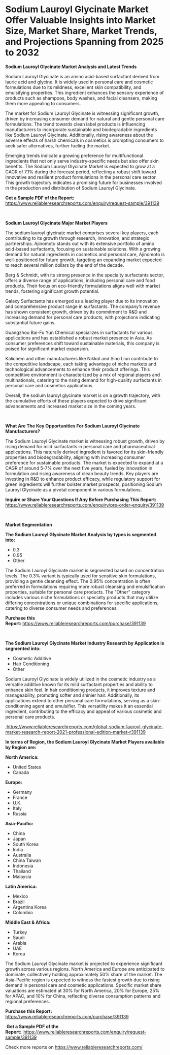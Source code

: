 <p><h1>Sodium Lauroyl Glycinate Market Offer Valuable Insights into Market Size, Market Share, Market Trends, and Projections Spanning from 2025 to 2032</h1></p><p><strong>Sodium Lauroyl Glycinate Market Analysis and Latest Trends</strong></p>
<p><p>Sodium Lauroyl Glycinate is an amino acid-based surfactant derived from lauric acid and glycine. It is widely used in personal care and cosmetic formulations due to its mildness, excellent skin compatibility, and emulsifying properties. This ingredient enhances the sensory experience of products such as shampoos, body washes, and facial cleansers, making them more appealing to consumers. </p><p>The market for Sodium Lauroyl Glycinate is witnessing significant growth, driven by increasing consumer demand for natural and gentle personal care formulations. The trend towards clean label products is influencing manufacturers to incorporate sustainable and biodegradable ingredients like Sodium Lauroyl Glycinate. Additionally, rising awareness about the adverse effects of harsh chemicals in cosmetics is prompting consumers to seek safer alternatives, further fueling the market.</p><p>Emerging trends indicate a growing preference for multifunctional ingredients that not only serve industry-specific needs but also offer skin benefits. The Sodium Lauroyl Glycinate Market is expected to grow at a CAGR of 7.1% during the forecast period, reflecting a robust shift toward innovative and resilient product formulations in the personal care sector. This growth trajectory indicates a promising future for businesses involved in the production and distribution of Sodium Lauroyl Glycinate.</p></p>
<p><strong>Get a Sample PDF of the Report:&nbsp;</strong> <a href="https://www.reliableresearchreports.com/enquiry/request-sample/391139?utm_campaign=3057&utm_medium=2&utm_source=Github&utm_content=ia&utm_term=31032025&utm_id=sodium-lauroyl-glycinate">https://www.reliableresearchreports.com/enquiry/request-sample/391139</a></p>
<p>&nbsp;</p>
<p><strong>Sodium Lauroyl Glycinate Major Market Players</strong></p>
<p><p>The sodium lauroyl glycinate market comprises several key players, each contributing to its growth through research, innovation, and strategic partnerships. Ajinomoto stands out with its extensive portfolio of amino acid-based surfactants, focusing on sustainable solutions. With a growing demand for natural ingredients in cosmetics and personal care, Ajinomoto is well-positioned for future growth, targeting an expanding market expected to reach several million dollars by the end of the decade.</p><p>Berg & Schmidt, with its strong presence in the specialty surfactants sector, offers a diverse range of applications, including personal care and food products. Their focus on eco-friendly formulations aligns well with market trends, fostering significant growth potential. </p><p>Galaxy Surfactants has emerged as a leading player due to its innovation and comprehensive product range in surfactants. The company’s revenue has shown consistent growth, driven by its commitment to R&D and increasing demand for personal care products, with projections indicating substantial future gains.</p><p>Guangzhou Bai-Fu Yun Chemical specializes in surfactants for various applications and has established a robust market presence in Asia. As consumer preferences shift toward sustainable materials, this company is poised for significant market expansion.</p><p>Kalichem and other manufacturers like Nikkol and Sino Lion contribute to the competitive landscape, each taking advantage of niche markets and technological advancements to enhance their product offerings. This competitive environment is characterized by a mix of regional players and multinationals, catering to the rising demand for high-quality surfactants in personal care and cosmetics applications.</p><p>Overall, the sodium lauroyl glycinate market is on a growth trajectory, with the cumulative efforts of these players expected to drive significant advancements and increased market size in the coming years.</p></p>
<p>&nbsp;</p>
<p><strong>What Are The Key Opportunities For Sodium Lauroyl Glycinate Manufacturers?</strong></p>
<p><p>The Sodium Lauroyl Glycinate market is witnessing robust growth, driven by rising demand for mild surfactants in personal care and pharmaceutical applications. This naturally derived ingredient is favored for its skin-friendly properties and biodegradability, aligning with increasing consumer preference for sustainable products. The market is expected to expand at a CAGR of around 5-7% over the next five years, fueled by innovation in formulation and rising awareness of clean beauty trends. Key players are investing in R&D to enhance product efficacy, while regulatory support for green ingredients will further bolster market prospects, positioning Sodium Lauroyl Glycinate as a pivotal component in various formulations.</p></p>
<p><strong>Inquire or Share Your Questions If Any Before Purchasing This Report:</strong> <a href="https://www.reliableresearchreports.com/enquiry/pre-order-enquiry/391139?utm_campaign=3057&utm_medium=2&utm_source=Github&utm_content=ia&utm_term=31032025&utm_id=sodium-lauroyl-glycinate">https://www.reliableresearchreports.com/enquiry/pre-order-enquiry/391139</a></p>
<p>&nbsp;</p>
<p><strong>Market Segmentation</strong></p>
<p><strong>The Sodium Lauroyl Glycinate Market Analysis by types is segmented into:</strong></p>
<p><ul><li>0.3</li><li>0.95</li><li>Other</li></ul></p>
<p><p>The Sodium Lauroyl Glycinate market is segmented based on concentration levels. The 0.3% variant is typically used for sensitive skin formulations, providing a gentle cleansing effect. The 0.95% concentration is often preferred in formulations requiring more robust cleansing and emulsification properties, suitable for personal care products. The "Other" category includes various niche formulations or specialty products that may utilize differing concentrations or unique combinations for specific applications, catering to diverse consumer needs and preferences.</p></p>
<p><strong>Purchase this Report:&nbsp;</strong><a href="https://www.reliableresearchreports.com/purchase/391139?utm_campaign=3057&utm_medium=2&utm_source=Github&utm_content=ia&utm_term=31032025&utm_id=sodium-lauroyl-glycinate">https://www.reliableresearchreports.com/purchase/391139</a></p>
<p>&nbsp;</p>
<p><strong>The Sodium Lauroyl Glycinate Market Industry Research by Application is segmented into:</strong></p>
<p><ul><li>Cosmetic Additive</li><li>Hair Conditioning</li><li>Other</li></ul></p>
<p><p>Sodium Lauroyl Glycinate is widely utilized in the cosmetic industry as a versatile additive known for its mild surfactant properties and ability to enhance skin feel. In hair conditioning products, it improves texture and manageability, promoting softer and shinier hair. Additionally, its applications extend to other personal care formulations, serving as a skin-conditioning agent and emulsifier. This versatility makes it an essential ingredient, contributing to the efficacy and appeal of various cosmetic and personal care products.</p></p>
<p><a href="https://www.reliableresearchreports.com/global-sodium-lauroyl-glycinate-market-research-report-2021-professional-edition-market-r391139?utm_campaign=3057&utm_medium=2&utm_source=Github&utm_content=ia&utm_term=31032025&utm_id=sodium-lauroyl-glycinate">&nbsp;https://www.reliableresearchreports.com/global-sodium-lauroyl-glycinate-market-research-report-2021-professional-edition-market-r391139</a></p>
<p><strong>In terms of Region, the Sodium Lauroyl Glycinate Market Players available by Region are:</strong></p>
<p>
    <p> <strong> North America: </strong>
        <ul>
            <li>United States</li>
            <li>Canada</li>
        </ul>
        </p> 
    <p> <strong> Europe: </strong>
        <ul>
            <li>Germany</li>
            <li>France</li>
            <li>U.K.</li>
            <li>Italy</li>
            <li>Russia</li>
        </ul>
        </p> 
    <p> <strong> Asia-Pacific: </strong>
        <ul>
            <li>China</li>
            <li>Japan</li>
            <li>South Korea</li>
            <li>India</li>
            <li>Australia</li>
            <li>China Taiwan</li>
            <li>Indonesia</li>
            <li>Thailand</li>
            <li>Malaysia</li>
        </ul>
        </p> 
    <p> <strong> Latin America: </strong>
        <ul>
            <li>Mexico</li>
            <li>Brazil</li>
            <li>Argentina Korea</li>
            <li>Colombia</li>
        </ul>
        </p> 
    <p> <strong> Middle East & Africa: </strong>
        <ul>
            <li>Turkey</li>
            <li>Saudi</li>
            <li>Arabia</li>
            <li>UAE</li>
            <li>Korea</li>
        </ul>
    </p>
    </p>
<p><p>The Sodium Lauroyl Glycinate market is projected to experience significant growth across various regions. North America and Europe are anticipated to dominate, collectively holding approximately 50% share of the market. The Asia-Pacific region is expected to witness the fastest growth due to rising demand in personal care and cosmetic applications. Specific market share valuations are estimated at 30% for North America, 20% for Europe, 25% for APAC, and 10% for China, reflecting diverse consumption patterns and regional preferences.</p></p>
<p><strong>Purchase this Report: </strong><a href="https://www.reliableresearchreports.com/purchase/391139?utm_campaign=3057&utm_medium=2&utm_source=Github&utm_content=ia&utm_term=31032025&utm_id=sodium-lauroyl-glycinate">https://www.reliableresearchreports.com/purchase/391139</a></p>
<p>&nbsp;<strong>Get a Sample PDF of the Report:&nbsp;&nbsp;</strong><a href="https://www.reliableresearchreports.com/enquiry/request-sample/391139?utm_campaign=3057&utm_medium=2&utm_source=Github&utm_content=ia&utm_term=31032025&utm_id=sodium-lauroyl-glycinate">https://www.reliableresearchreports.com/enquiry/request-sample/391139</a></p>
<p><strong></strong></p>
<p>Check more reports on <a href="https://www.reliableresearchreports.com/?utm_campaign=3057&utm_medium=2&utm_source=Github&utm_content=ia&utm_term=31032025&utm_id=sodium-lauroyl-glycinate">https://www.reliableresearchreports.com/</a></p>